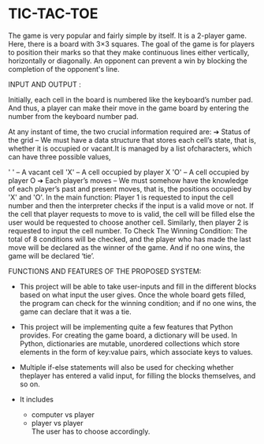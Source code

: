 # TIC-TAC-TOE

The game is very popular and fairly simple by itself. It is a 2-player game. Here, there is a board with 3×3 squares. The goal of the game is for players to position their marks so that they make continuous lines either vertically, horizontally or diagonally. An opponent can prevent a win by blocking the completion of the opponent's line.

INPUT AND OUTPUT :

Initially, each cell in the board is numbered like the keyboard’s number pad. And thus, a player can make their move in the game board by entering the number from the keyboard number pad.

At any instant of time, the two crucial information required are: ➔ Status of the grid – We must have a data structure that stores each cell’s state, that is, whether it is occupied or vacant.It is managed by a list ofcharacters, which can have three possible values,

' ' – A vacant cell
'X' – A cell occupied by player X
'O' – A cell occupied by player O
➔ Each player’s moves – We must somehow have the knowledge of each player’s past and present moves, that is, the positions occupied by 'X' and 'O'. In the main function: Player 1 is requested to input the cell number and then the interpreter checks if the input is a valid move or not. If the cell that player requests to move to is valid, the cell will be filled else the user would be requested to choose another cell. Similarly, then player 2 is requested to input the cell number. To Check The Winning Condition: The total of 8 conditions will be checked, and the player who has made the last move will be declared as the winner of the game. And if no one wins, the game will be declared ‘tie’.

FUNCTIONS AND FEATURES OF THE PROPOSED SYSTEM:

- This project will be able to take user-inputs and fill in the different blocks based on what input the user gives. Once the whole board gets filled, the program can check for the winning condition; and if no one wins, the game can declare that it was a tie.

- This project will be implementing quite a few features that Python provides. For creating the game board, a dictionary will be used. In Python, dictionaries are mutable, unordered collections which store elements in the form of key:value pairs, which associate keys to values.
- Multiple if-else statements will also be used for checking whether theplayer has entered a valid input, for filling the blocks themselves, and so on.
- It includes
    - computer vs player
    - player vs player<br>
The user has to choose accordingly.
